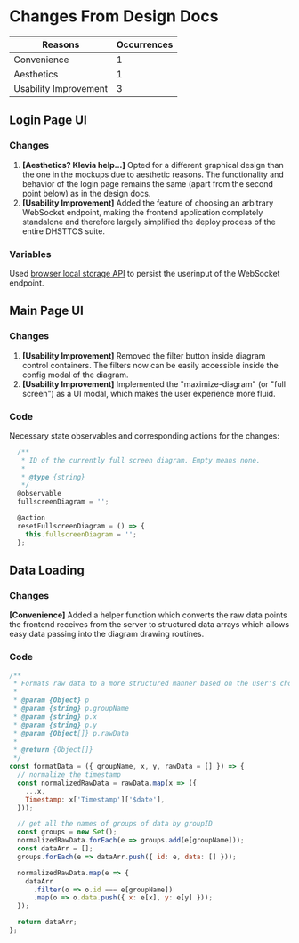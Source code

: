 # Changes From Design Docs

| Reasons     | Occurrences |
| -----       | ----- |
| Convenience | 1 |
| Aesthetics  | 1 |
| Usability Improvement | 3 |

## Login Page UI
    
### Changes

1. **[Aesthetics? Klevia help...]** Opted for a different graphical design than the one in the mockups due to aesthetic reasons. The functionality and behavior of the login page remains the same (apart from the second point below) as in the design docs.
2. **[Usability Improvement]** Added the feature of choosing an arbitrary WebSocket endpoint, making the frontend application completely standalone and therefore largely simplified the deploy process of the entire DHSTTOS suite.

### Variables

Used [browser local storage API](https://developer.mozilla.org/en-US/docs/Web/API/Window/localStorage) to persist the userinput of the WebSocket endpoint.

## Main Page UI
    
### Changes

1. **[Usability Improvement]** Removed the filter button inside diagram control containers. The filters now can be easily accessible inside the config modal of the diagram.
2. **[Usability Improvement]** Implemented the "maximize-diagram" (or "full screen") as a UI modal, which makes the user experience more fluid.

### Code

Necessary state observables and corresponding actions for the changes:

```js
  /**
   * ID of the currently full screen diagram. Empty means none.
   *
   * @type {string}
   */
  @observable
  fullscreenDiagram = '';

  @action
  resetFullscreenDiagram = () => {
    this.fullscreenDiagram = '';
  };
```

## Data Loading

### Changes

**[Convenience]** Added a helper function which converts the raw data points the frontend receives from the server to structured data arrays which allows easy data passing into the diagram drawing routines.

### Code

```js
/**
 * Formats raw data to a more structured manner based on the user's choice of axes and group.
 *
 * @param {Object} p
 * @param {string} p.groupName
 * @param {string} p.x
 * @param {string} p.y
 * @param {Object[]} p.rawData
 *
 * @return {Object[]}
 */
const formatData = ({ groupName, x, y, rawData = [] }) => {
  // normalize the timestamp
  const normalizedRawData = rawData.map(x => ({
    ...x,
    Timestamp: x['Timestamp']['$date'],
  }));

  // get all the names of groups of data by groupID
  const groups = new Set();
  normalizedRawData.forEach(e => groups.add(e[groupName]));
  const dataArr = [];
  groups.forEach(e => dataArr.push({ id: e, data: [] }));

  normalizedRawData.map(e => {
    dataArr
      .filter(o => o.id === e[groupName])
      .map(o => o.data.push({ x: e[x], y: e[y] }));
  });

  return dataArr;
};
```
